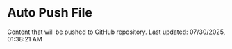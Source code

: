 # Auto Push File

Content that will be pushed to GitHub repository.
Last updated: 07/30/2025, 01:38:21 AM